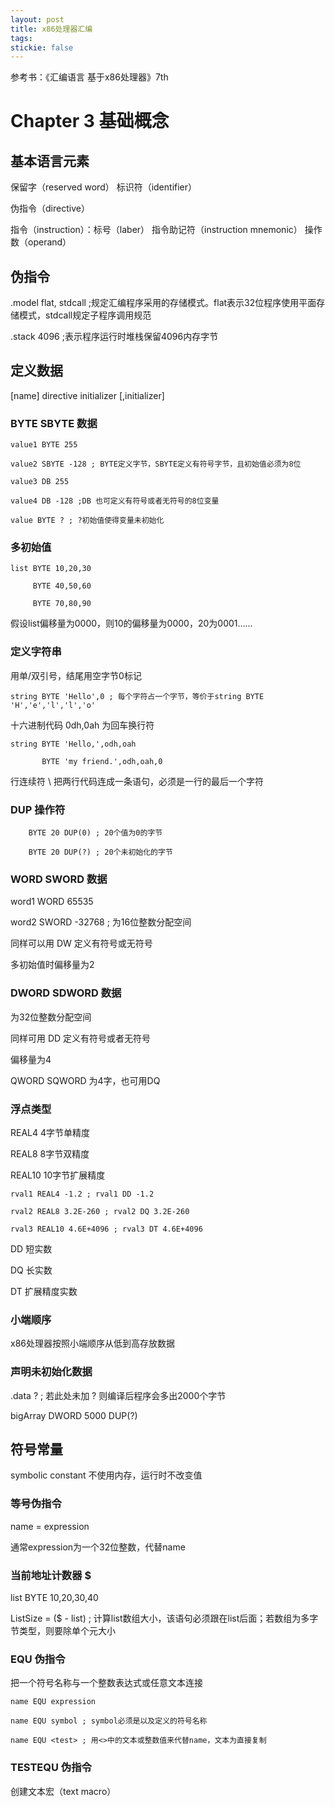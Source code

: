 ```yaml
---
layout: post
title: x86处理器汇编
tags:
stickie: false
---
```


参考书：《汇编语言 基于x86处理器》7th

# Chapter 3 基础概念

## 基本语言元素

保留字（reserved word） 标识符（identifier） 

伪指令（directive）

指令（instruction）：标号（laber） 指令助记符（instruction mnemonic） 操作数（operand）

## 伪指令

.model flat, stdcall ;规定汇编程序采用的存储模式。flat表示32位程序使用平面存储模式，stdcall规定子程序调用规范

.stack 4096 ;表示程序运行时堆栈保留4096内存字节

## 定义数据

[name] directive initializer [,initializer]

### BYTE SBYTE 数据

    value1 BYTE 255

    value2 SBYTE -128 ; BYTE定义字节，SBYTE定义有符号字节，且初始值必须为8位

    value3 DB 255

    value4 DB -128 ;DB 也可定义有符号或者无符号的8位变量

    value BYTE ? ; ?初始值使得变量未初始化 

### 多初始值

    list BYTE 10,20,30

         BYTE 40,50,60
     
         BYTE 70,80,90
         
假设list偏移量为0000，则10的偏移量为0000，20为0001……

### 定义字符串

用单/双引号，结尾用空字节0标记

    string BYTE 'Hello',0 ; 每个字符占一个字节，等价于string BYTE 'H','e','l','l','o'

十六进制代码 0dh,0ah 为回车换行符

    string BYTE 'Hello,',odh,oah
    
           BYTE 'my friend.',odh,oah,0
           
行连续符 \ 把两行代码连成一条语句，必须是一行的最后一个字符

### DUP 操作符

        BYTE 20 DUP(0) ; 20个值为0的字节
        
        BYTE 20 DUP(?) ; 20个未初始化的字节
        
### WORD SWORD 数据

word1 WORD 65535

word2 SWORD -32768 ; 为16位整数分配空间

同样可以用 DW 定义有符号或无符号

多初始值时偏移量为2

### DWORD SDWORD 数据

为32位整数分配空间

同样可用 DD 定义有符号或者无符号

偏移量为4

QWORD  SQWORD 为4字，也可用DQ

### 浮点类型

REAL4 4字节单精度

REAL8 8字节双精度

REAL10 10字节扩展精度

    rval1 REAL4 -1.2 ; rval1 DD -1.2
    
    rval2 REAL8 3.2E-260 ; rval2 DQ 3.2E-260
    
    rval3 REAL10 4.6E+4096 ; rval3 DT 4.6E+4096
    
DD 短实数

DQ 长实数

DT 扩展精度实数

### 小端顺序

x86处理器按照小端顺序从低到高存放数据

### 声明未初始化数据

.data ? ; 若此处未加 ? 则编译后程序会多出2000个字节

bigArray DWORD 5000 DUP(?) 

## 符号常量

symbolic constant 不使用内存，运行时不改变值

### 等号伪指令

name = expression

通常expression为一个32位整数，代替name

### 当前地址计数器 $

list BYTE 10,20,30,40

ListSize = ($ - list) ; 计算list数组大小，该语句必须跟在list后面；若数组为多字节类型，则要除单个元大小

### EQU 伪指令

把一个符号名称与一个整数表达式或任意文本连接

    name EQU expression

    name EQU symbol ; symbol必须是以及定义的符号名称

    name EQU <test> ; 用<>中的文本或整数值来代替name，文本为直接复制

### TESTEQU 伪指令

创建文本宏（text macro）

